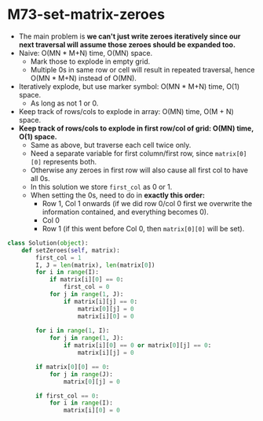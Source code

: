 # M73-set-matrix-zeroes

* The main problem is **we can't just write zeroes iteratively since our next traversal will assume those zeroes should be expanded too.** 
* Naive: O\(MN \* M+N\) time, O\(MN\) space. 
  * Mark those to explode in empty grid. 
  * Multiple 0s in same row or cell will result in repeated traversal, hence O\(MN \* M+N\) instead of O\(MN\).
* Iteratively explode, but use marker symbol:  O\(MN \* M+N\) time, O\(1\) space. 
  * As long as not 1 or 0. 
* Keep track of rows/cols to explode in array: O\(MN\) time, O\(M + N\) space. 
* **Keep track of rows/cols to explode in first row/col of grid: O\(MN\) time, O\(1\) space.** 
  * Same as above, but traverse each cell twice only. 
  * Need a separate variable for first column/first row, since `matrix[0][0]` represents both. 
  * Otherwise any zeroes in first row will also cause all first col to have all 0s. 
  * In this solution we store `first_col` as 0 or 1. 
  * When setting the 0s, need to do in **exactly this order:**
    * Row 1, Col 1 onwards \(if we did row 0/col 0 first we overwrite the information contained, and everything becomes 0\).
    * Col 0 
    * Row 1 \(if this went before Col 0, then `matrix[0][0]` will be set\).

```python
class Solution(object):
    def setZeroes(self, matrix):
        first_col = 1
        I, J = len(matrix), len(matrix[0])
        for i in range(I):
            if matrix[i][0] == 0:
                first_col = 0
            for j in range(1, J):
                if matrix[i][j] == 0:
                    matrix[0][j] = 0
                    matrix[i][0] = 0
        
        for i in range(1, I):
            for j in range(1, J):
                if matrix[i][0] == 0 or matrix[0][j] == 0:
                    matrix[i][j] = 0

        if matrix[0][0] == 0:
            for j in range(J):
                matrix[0][j] = 0

        if first_col == 0:
            for i in range(I):
                matrix[i][0] = 0

```

